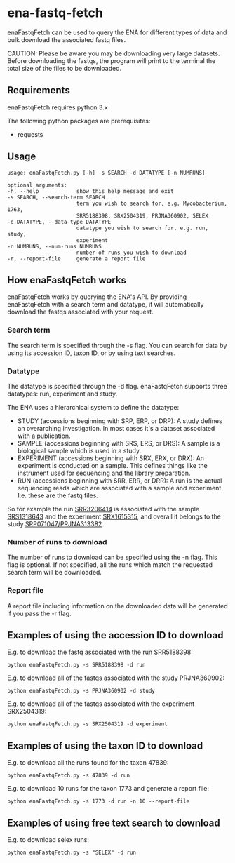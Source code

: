 # ena-fastq-fetch
enaFastqFetch can be used to query the ENA for different types of data and bulk download the associated fastq files.

CAUTION: Please be aware you may be downloading very large datasets. Before downloading the fastqs, the program will print to the terminal the total size of the files to be downloaded.

## **Requirements**

enaFastqFetch requires python 3.x

The following python packages are prerequisites:
- requests

## **Usage**
```
usage: enaFastqFetch.py [-h] -s SEARCH -d DATATYPE [-n NUMRUNS]

optional arguments:
-h, --help            show this help message and exit
-s SEARCH, --search-term SEARCH
                      term you wish to search for, e.g. Mycobacterium, 1763,
                      SRR5188398, SRX2504319, PRJNA360902, SELEX
-d DATATYPE, --data-type DATATYPE
                      datatype you wish to search for, e.g. run, study,
                      experiment
-n NUMRUNS, --num-runs NUMRUNS
                      number of runs you wish to download
-r, --report-file     generate a report file
```
## **How enaFastqFetch works**
enaFastqFetch works by querying the ENA's API. By providing enaFastqFetch with a search term and datatype, it will automatically download the fastqs associated with your request.

### **Search term**
The search term is specified through the -s flag. You can search for data by using its accession ID, taxon ID, or by using text searches.

### **Datatype**
The datatype is specified through the -d flag. enaFastqFetch supports three datatypes: run, experiment and study.

The ENA uses a hierarchical system to define the datatype:
* STUDY (accessions beginning with SRP, ERP, or DRP):
A study defines an overarching investigation. In most cases it's a dataset associated with a publication.
* SAMPLE (accessions beginning with SRS, ERS, or DRS):
A sample is a biological sample which is used in a study.
* EXPERIMENT (accessions beginning with SRX, ERX, or DRX):
An experiment is conducted on a sample. This defines things like the instrument used for sequencing and the library preparation.
* RUN (accessions beginning with SRR, ERR, or DRR):
A run is the actual sequencing reads which are associated with a sample and experiment. I.e. these are the fastq files.

So for example the run [SRR3206414](https://www.ebi.ac.uk/ena/data/view/SRR3206414) is associated with the sample [SRS1318643](https://www.ebi.ac.uk/ena/data/view/SRS1318643) and the experiment [SRX1615315](https://www.ebi.ac.uk/ena/data/view/SRX1615315), and overall it belongs to the study [SRP071047/PRJNA313382](https://www.ebi.ac.uk/ena/data/view/PRJNA313382).

### **Number of runs to download**
The number of runs to download can be specified using the -n flag. This flag is optional. If not specified, all the runs which match the requested search term will be downloaded.

### **Report file**
A report file including information on the downloaded data will be generated if you pass the -r flag.

## **Examples of using the accession ID to download**
E.g. to download the fastq associated with the run SRR5188398:
```
python enaFastqFetch.py -s SRR5188398 -d run
```
E.g. to download all of the fastqs associated with the study PRJNA360902:
```
python enaFastqFetch.py -s PRJNA360902 -d study
```
E.g. to download all of the fastqs associated with the experiment SRX2504319:
```
python enaFastqFetch.py -s SRX2504319 -d experiment
```
## **Examples of using the taxon ID to download**
E.g. to download all the runs found for the taxon 47839:
```
python enaFastqFetch.py -s 47839 -d run
```
 E.g. to download 10 runs for the taxon 1773 and generate a report file:
```
python enaFastqFetch.py -s 1773 -d run -n 10 --report-file
```
## **Examples of using free text search to download**
E.g. to download selex runs:
```
python enaFastqFetch.py -s "SELEX" -d run
```
